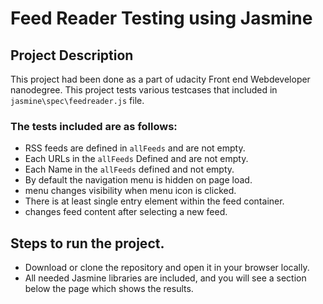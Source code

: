 # Feed Reader Testing using Jasmine

## Project Description
 This project had been done as a part of udacity Front end Webdeveloper nanodegree.
 This project tests various testcases that included in `jasmine\spec\feedreader.js` file.

### The tests included are as follows:
- RSS feeds are defined in `allFeeds` and are not empty.
- Each URLs in the `allFeeds` Defined and are not empty.
- Each Name in the `allFeeds` defined and not empty.
- By default the navigation menu is hidden on page load.
- menu changes visibility when menu icon is clicked.
- There is at least single entry element within the feed container.
- changes feed content after selecting a new feed.

## Steps to run the project.

 - Download or clone the repository and open it in your browser locally.
 - All needed Jasmine libraries are included, and you will see a section below the page which shows the results.